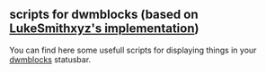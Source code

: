 ## scripts for dwmblocks (based on [LukeSmithxyz's implementation](https://github.com/LukeSmithxyz/voidrice/tree/master/.local/bin/statusbar))

You can find here some usefull scripts for displaying things in your [dwmblocks](https://github.com/LukeSmithxyz/dwmblocks) statusbar.

